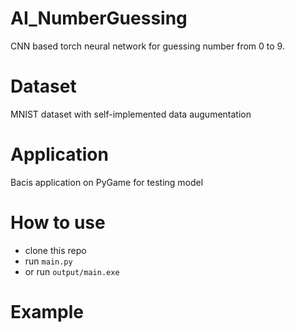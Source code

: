 # AI_NumberGuessing
CNN based torch neural network for guessing number from 0 to 9.
# Dataset
MNIST dataset with self-implemented data augumentation
# Application
Bacis application on PyGame for testing model
# How to use
* clone this repo
* run ```main.py```
* or run ```output/main.exe```
# Example 
